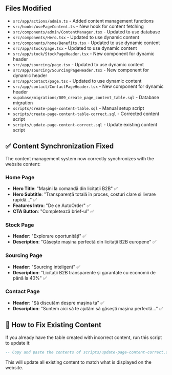 ## Files Modified

- `src/app/actions/admin.ts` - Added content management functions
- `src/hooks/usePageContent.ts` - New hook for content fetching
- `src/components/admin/ContentManager.tsx` - Updated to use database
- `src/components/Hero.tsx` - Updated to use dynamic content
- `src/components/home/Benefits.tsx` - Updated to use dynamic content
- `src/app/stock/page.tsx` - Updated to use dynamic content
- `src/app/stock/StockPageHeader.tsx` - New component for dynamic header
- `src/app/sourcing/page.tsx` - Updated to use dynamic content
- `src/app/sourcing/SourcingPageHeader.tsx` - New component for dynamic header
- `src/app/contact/page.tsx` - Updated to use dynamic content
- `src/app/contact/ContactPageHeader.tsx` - New component for dynamic header
- `supabase/migrations/009_create_page_content_table.sql` - Database migration
- `scripts/create-page-content-table.sql` - Manual setup script
- `scripts/create-page-content-table-correct.sql` - Corrected content script
- `scripts/update-page-content-correct.sql` - Update existing content script

## ✅ Content Synchronization Fixed

The content management system now correctly synchronizes with the website content:

### Home Page
- **Hero Title**: "Mașini la comandă din licitații B2B" ✅
- **Hero Subtitle**: "Transparență totală în proces, costuri clare și livrare rapidă..." ✅
- **Features Intro**: "De ce AutoOrder" ✅
- **CTA Button**: "Completează brief-ul" ✅

### Stock Page
- **Header**: "Explorare oportunități" ✅
- **Description**: "Găsește mașina perfectă din licitații B2B europene" ✅

### Sourcing Page
- **Header**: "Sourcing inteligent" ✅
- **Description**: "Licitații B2B transparente și garantate cu economii de până la 40%" ✅

### Contact Page
- **Header**: "Să discutăm despre mașina ta" ✅
- **Description**: "Suntem aici să te ajutăm să găsești mașina perfectă..." ✅

## 🔧 How to Fix Existing Content

If you already have the table created with incorrect content, run this script to update it:

```sql
-- Copy and paste the contents of scripts/update-page-content-correct.sql
```

This will update all existing content to match what is displayed on the website.
